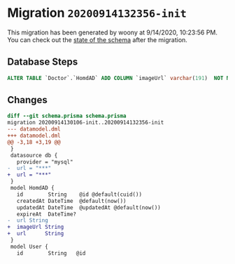 # Migration `20200914132356-init`

This migration has been generated by woony at 9/14/2020, 10:23:56 PM.
You can check out the [state of the schema](./schema.prisma) after the migration.

## Database Steps

```sql
ALTER TABLE `Doctor`.`HomdAD` ADD COLUMN `imageUrl` varchar(191)  NOT NULL 
```

## Changes

```diff
diff --git schema.prisma schema.prisma
migration 20200914130106-init..20200914132356-init
--- datamodel.dml
+++ datamodel.dml
@@ -3,18 +3,19 @@
 }
 datasource db {
   provider = "mysql"
-  url = "***"
+  url = "***"
 }
 model HomdAD {
   id        String    @id @default(cuid())
   createdAt DateTime  @default(now())
   updatedAt DateTime  @updatedAt @default(now())
   expireAt  DateTime?
-  url String
+  imageUrl String
+  url      String
 }
 model User {
   id        String   @id
```


